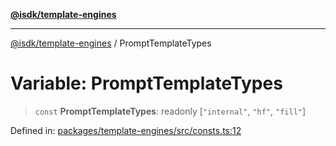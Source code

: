 [**@isdk/template-engines**](../README.md)

***

[@isdk/template-engines](../globals.md) / PromptTemplateTypes

# Variable: PromptTemplateTypes

> `const` **PromptTemplateTypes**: readonly \[`"internal"`, `"hf"`, `"fill"`\]

Defined in: [packages/template-engines/src/consts.ts:12](https://github.com/isdk/template-engines.js/blob/466ebe226b36554b365e0202c4f1d42ff9f95a09/src/consts.ts#L12)
